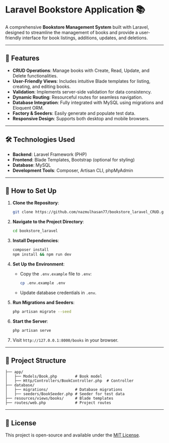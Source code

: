 
# Laravel Bookstore Application 📚

A comprehensive **Bookstore Management System** built with Laravel, designed to streamline the management of books and provide a user-friendly interface for book listings, additions, updates, and deletions.

---

## 🌟 **Features**
- **CRUD Operations**: Manage books with Create, Read, Update, and Delete functionalities.
- **User-Friendly Views**: Includes intuitive Blade templates for listing, creating, and editing books.
- **Validation**: Implements server-side validation for data consistency.
- **Dynamic Routing**: Resourceful routes for seamless navigation.
- **Database Integration**: Fully integrated with MySQL using migrations and Eloquent ORM.
- **Factory & Seeders**: Easily generate and populate test data.
- **Responsive Design**: Supports both desktop and mobile browsers.

---

## 🛠️ **Technologies Used**
- **Backend**: Laravel Framework (PHP)
- **Frontend**: Blade Templates, Bootstrap (optional for styling)
- **Database**: MySQL
- **Development Tools**: Composer, Artisan CLI, phpMyAdmin

---

## 🚀 **How to Set Up**
1. **Clone the Repository**:
   ```bash
   git clone https://github.com/nazmulhasan77/bookstore_laravel_CRUD.git
   ```
2. **Navigate to the Project Directory**:
   ```bash
   cd bookstore_laravel
   ```
3. **Install Dependencies**:
   ```bash
   composer install
   npm install && npm run dev
   ```
4. **Set Up the Environment**:
   - Copy the `.env.example` file to `.env`:
     ```bash
     cp .env.example .env
     ```
   - Update database credentials in `.env`.

5. **Run Migrations and Seeders**:
   ```bash
   php artisan migrate --seed
   ```

6. **Start the Server**:
   ```bash
   php artisan serve
   ```

7. Visit `http://127.0.0.1:8000/books` in your browser.

---

## 📂 **Project Structure**
```
├── app/
│   ├── Models/Book.php        # Book model
│   ├── Http/Controllers/BookController.php  # Controller
├── database/
│   ├── migrations/            # Database migrations
│   ├── seeders/BookSeeder.php # Seeder for test data
├── resources/views/books/     # Blade templates
├── routes/web.php             # Project routes
```

---

## 📄 **License**
This project is open-source and available under the [MIT License](LICENSE).
